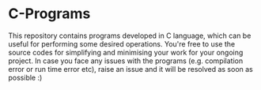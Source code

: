 # C-Programs
This repository contains programs developed in C language, which can be useful for performing some desired operations. 
You're free to use the source codes for simplifying and minimising your work for your ongoing project. In case you face any issues with the programs (e.g. compilation error or run time error etc), raise an issue and it will be resolved as soon as possible :)
